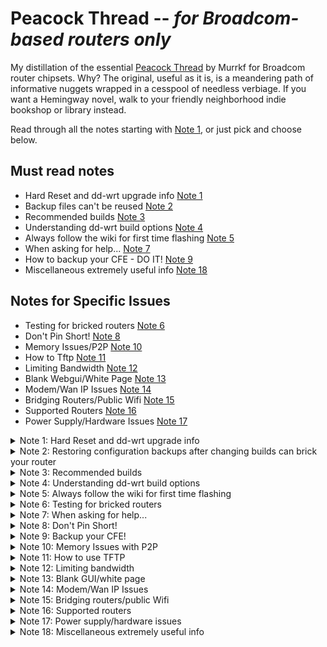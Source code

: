 # Peacock Thread -- _for Broadcom-based routers only_

My distillation of the essential [Peacock Thread](https://forum.dd-wrt.com/phpBB2/viewtopic.php?t=51486) by Murrkf for Broadcom router chipsets. Why? The original, useful as it is, is a meandering path of informative nuggets wrapped in a cesspool of needless verbiage. If you want a Hemingway novel, walk to your friendly neighborhood indie bookshop or library instead.

Read through all the notes starting with [Note 1](#note1), or just pick and choose below.

## Must read notes

  * Hard Reset and dd-wrt upgrade info [Note 1](#note1)
  * Backup files can't be reused [Note 2](#note2)
  * Recommended builds [Note 3](#note3)
  * Understanding dd-wrt build options [Note 4](#note4)
  * Always follow the wiki for first time flashing [Note 5](#note5)
  * When asking for help... [Note 7](#note7)
  * How to backup your CFE - DO IT! [Note 9](#note9)
  * Miscellaneous extremely useful info [Note 18](#note18)

## Notes for Specific Issues
  
  * Testing for bricked routers [Note 6](#note6)
  * Don't Pin Short! [Note 8](#note8)
  * Memory Issues/P2P [Note 10](#note10)
  * How to Tftp [Note 11](#note11)
  * Limiting Bandwidth [Note 12](#note12)
  * Blank Webgui/White Page [Note 13](#note13)
  * Modem/Wan IP Issues [Note 14](#note14)
  * Bridging Routers/Public Wifi [Note 15](#note15)
  * Supported Routers [Note 16](#note16)
  * Power Supply/Hardware Issues [Note 17](#note17)

<details>
  <summary> Note 1: Hard Reset and dd-wrt upgrade info <a name="note1"></a> </summary>
  
  ## Hard resets
  
  [Hard reset / 30-30-30 reset page](https://forum.dd-wrt.com/wiki/index.php/Hard_reset_or_30/30/30)
  
  Hard resets will not remove dd-wrt from your router. Hard resets usually do not work with stock firmware.
  
  Router-specific notes:
  * Linksys EA Series: **do not do this process**. Use the factory reset option instead. It has NVRAM storage that holds important information which cannot be erased. If the router has already been through a hard reset, see [Robb's instructions on how to fix it](http://www.dd-wrt.com/phpBB2/viewtopic.php?p=920100#920100).
  * Linksys WRT54GS [v1.1](http://dd-wrt.com/wiki/index.php/Linksys_WRT54GS_v1.1), [v2.0](http://dd-wrt.com/wiki/index.php/Linksys_WRT54GS_v2.0), and [v2.1](http://dd-wrt.com/wiki/index.php/Linksys_WRT54GS_v2.1) models can brick after a hard reset. See [this thread and the solution in Vulcan's post](http://www.dd-wrt.com/phpBB2/viewtopic.php?t=45024).
  * [Linksys WRT320N](https://wiki.dd-wrt.com/wiki/index.php/Linksys_WRT320N_v1.0) has a faulty reset button. See [this post about using the WPS button to erase nvram](http://www.dd-wrt.com/phpBB2/viewtopic.php?t=63004).
  * [Asus RT-N16](https://wiki.dd-wrt.com/wiki/index.php/Asus_RT-N16): the reset button puts it into firmware restore mode. See the [RT-N16 wiki](https://wiki.dd-wrt.com/wiki/index.php/Asus_RT-N16#Install_dd-wrt_from_Factory_Firmware) for how to reset this router.
  * Otherwise, perform a hard reset _before_ and _after_ changing dd-wrt versions.

  After doing a hard reset after dd-wrt is installed, if the newly dd-wrtized router doesn't force you to enter an initial password when you try to login to the router at 192.168.1.1 (for dd-wrt builds newer than 9707 from June 14, 2008), you haven't done the hard reset properly. Failing to do a hard reset properly and waiting after flashing are the two most common errors that lead to unnecessary dd-wrt pain. This step clears information the original router has written to the NVRAM. If any of the old information is present with the new dd-wrt firmware, it may not operate properly. Don't cut corners. Doing it before you upgrade can be very important; a hard reset is not just for after upgrades.
  
  ## Upgrading an existing dd-wrt installation
  
  Once dd-wrt is installed, follow these general steps for upgrading dd-wrt:
  
  1. Set your computer to a unique static IP on the subnet the router is on. Disable all firewalls and security. Disable wireless on your computer and connect the router connected _only_ to the computer flashing the firmware by an Ethernet cable.
  1. Perform a hard reset. Wait. Check for the new password page and change the password.
  1. Use the dd-wrt upgrade page to flash the firmware, unless it is a Belkin router (use tftp.exe to flash Belkins).
  1. Wait _at least three minutes_. Lights should return to normal. Impatience is how many routers get bricked.
    * After flashing firmware but _before_ the hard reset, the router is writing some NVRAM settings. **_Wait for this process to finish before doing anything, including a hard reset._** Usually the WLAN light illuminates when this is finished, and it can take several minutes. Have a frosty beverage of your choice. Some prefer beer, some wine, some whiskey. Many abstain, but frankly if you're putzing with flashing router firmware you probably need to relax a little at this point. Go outside, appreciate the world.
  1. Power cycle the router (unplug the cord, count to 30, and plug it back in). 
    * Some routers need special handling (e.g. the Asus RT-N16 30/30/30 reset method uses the WPS button instead of the Restore button -- see your router model's dd-wrt wiki page).
  1. Wait for the lights to return to normal, usually about 2 minutes.
  1. Perform a hard reset again. Wait. Check for the password page and set the password. 
  1. Finally reconfigure your settings manually.
  1. Once configured set your computer back to automatic IP and DNS. 
  
  If you have flashed a correct build (see Note 4) the proper way and the router looks like it is running the same firmware as before, clear the browser cache.
  
</details>

<details>
  <summary> Note 2: Restoring configuration backups after changing builds can brick your router
 <a name="note2"></a> </summary>

  * Do not try to upload old configuration files from one build on another version.
  * Delete your old configuration files once you are sure the newer firmware is stable. They are useless.
  * Do not use backup configuration files from one router model on another router model.
  * Do not use old config files _if_ you are having any problems; you could reintroduce the problem. 

  When upgrading, you do have to re-enter your settings again. The benefit to this is that you might see new options, or options you missed earlier. Try Imacros for Firefox to automate the process if needed, or read about [some scripts that can be used to restore some parts of the nvram](http://www.dd-wrt.com/phpBB2/viewtopic.php?t=44324).
  
</details>

<details>
  <summary> Note 3: Recommended builds <a name="note3"></a> </summary>

  * Use a build recommended in this Note (especially if running SP1 or v24 final (05/21/08) 13064 or 14896) or the router specific thread for your router for best  stability.
  * All of these forum recommended builds are **beta versions**, and not "finished" yet. Use them at your own risk, though the forum-recommended builds have been thoroughly tested. Browse the forums to see what others say about the builds.
  * Builds newer than the recommended builds are **alpha versions** and have been released for testing only. Some of the latest 25xxx buids seem to be reasonably good, but some builds can have problems. If installing a different build than the recommended builds, assume you are testing and you might find that it does not work. Each build has a build thread in the forum created when the build is released. Report problems in that thread, but do not ask for help with your router in the build thread. The only exception to this is if you are using a very new router which requires initial flashing of a build that is newer than 15962. In that case most should use 17990 or 18000. For newer routers check the supported devices wiki for the version first to be supported on your router.
  * Never flash a build with a _lower_ number than the first supported build listed in the router's wiki page. Your router must first be flashed with a build _later_ in number than the build that was first used on the router by dd-wrt.
  * Do not rely on the build listed in the router database. The router database has recommended some less stable builds (e.g. 13064 (10/10/09) or 14896). Use the builds recommended here instead. Sometimes the router database also has had the wrong build type. The router database is being worked on improve the recommendations but it still contains errors and bad builds. 
  * Do not skip reading the wiki for your router. It may include special instructions for installing on that router. The wiki has the most up-to-date information for a router.

### Following are the recommended builds
 
  * **Brainslayer 14929** works fine in most configurations and routers and should be used in most cases. To try a newer build due to having a newer router that requires it, Build 15962 has good stabilty and is a good overall build for the e2000 and e3000 routers.
    * Recommended build downloads:
      * K2.4 builds: ftp://ftp.dd-wrt.com/betas/2010/08-12-10-r14929/broadcom/
      * K2.6 builds: ftp://ftp.dd-wrt.com/betas/2010/08-12-10-r14929/broadcom_K26/ 
        * Use K2.6 _only_ if required by the model router (usually newer ones). Some newly supported routers can _only_ use K2.6 builds. Routers that originally needed a build with K2.6 in the name will likely always require a K2.6 build.
        * If your router can use both K2.4 and K2.6, use K2.4.
        * Putting K2.6 on a router that can only use K2.4 _will_ brick it.
        * Do _not_ use builds after 15314 K2.6 with CPU 4704 (corerev=11). 
    * There have been major problems with some builds newer than 15962.
    * If using a newer router model (e.g. e4200) that can only run more recent builds than 15962 and you don't need SSH, use Build 17990, 18000, 25760, or 27858. 
    * 12548 is a good build for older G only routers.
  * Check the NVRAM size of the router for newer models (e.g. e2000, e3000, e4200), as they require an nv60 or nv64 to be flashed. 
  * If having problems using 14929 (especially if Repeater Mode doesn't work), try downgrading to EKO 12548 if your router supports that build.
  * For VINT support (for very old routers, see Note 4 on this), Build 13491 is a recommended VINT build. 12548 also worked well for many.
  * WPA2-AES is secure and working well in these builds. No other encryption except WEP works reliably with dd-wrt in these builds, and WEP has been broken as a security protocol since the 2000s -- so don't use it.
 
</details>

<details>
  <summary> Note 4: Understanding dd-wrt build options <a name="note4"></a> </summary>
 
  Various factors govern which builds are right for a router. It is the user's responsibility to double-check and understand the proper build to use. 
 
  * The router's _flash_ memory (not RAM) determines which builds can run on it. A router with a 4 MB flash chip simply cannot take a build larger than 4 MB, no matter how tantalizing the advanced features. _Attempting to install a larger build than will fit on the router will often brick the router._
  * Trailed builds are builds with the router model in the name. "Brainslayer" builds are often (but not always) trailed builds. These builds are often necessary for initial flashing of a router with OEM firmware because they have the right header in the file that allows it to be flashed onto the stock firmware. Once dd-wrt is installed, do _not_ use a trailed build, but install a generic build instead.
  * Certain Linksys routers (e.g. E2000, E3000, and E4200) that allocate NVRAM in a nonstandard way are the exception. These routers must always use a trailed build for initial flashing, and some upgrades from initial flashing require the nv60 or nv64 builds. For these routers:
     * Do the initial flash with the trailed build that contains your router model number (e.g. xxx_e2000.bin for an E2000 model). Once the initial flash is done, upgrade using the build that contains xxx_e2k_e3k.bin for all subsequent flashes. (
     * If using a 16758 or higher build, you _must_ use a nv60k build rather than the e2k-e3k build - See the wiki for your router and [this post](http://www.dd-wrt.com/phpBB2/viewtopic.php?t=148350).
     * Builds with "nv60k" in the name can only be used with routers that have a 60k NVRAM space, and those with "nv64k" in the name can only be used on routers that have a 64k NVRAM space. Using one of these builds on a router that doesn't support it _will brick the router_. Not using one of these builds on a router that needs it _will also brick the router_. The router's wiki page shows whether the router needs to use these builds. No k24 supported routers use nv60/nv64. See [this thread](http://www.dd-wrt.com/phpBB2/viewtopic.php?t=156851) for specific models that must use the nv60 or nv64 builds.
 
 ## Flashing the router
 
  * Follow the process in the [Installation wiki page](http://www.dd-wrt.com/wiki/index.php/Installation) to flash the router. 
  * Once dd-wrt is installed on the router, you can change to **any generic stable build** that the flash will support by upgrading using the dd-wrt GUI. You do not have to stick with the build in the wiki install for your router, but do understand what builds can be flashed to your router.
  * To choose a build, understand these factors:
    1. The process for flashing
    1. The flash memory size of the router (not to be confused with RAM). See the [Supported Devices](http://www.dd-wrt.com/wiki/index.php/Supported_Devices) wiki.
    1. The build type (micro, mini, standard, or mega). You should use the build type specified in the router's wiki page and/or [Supported Devices](http://www.dd-wrt.com/wiki/index.php/Supported_Devices) wiki.
    1. Whether you need newd, K26, nv60 or nv64.
    1. Then you can pick the build (14929, 17990, 12548 etc.) that you want to flash. You don't _have_ to use the build version recommended in the wiki, but it is a good practice to do so unless you undestand how all this works.

Use this table to determine which type to flash (also see notes below table):

| Type options | Micro | Mini | Standard | Mega |
|--|--|--|--|--|
| Min router flash size | 2 MB | 4 MB | 4 MB | 8 MB |
| Notes | NEWD/Vint | NEWD/k26/nv60/nv64 | NEWD/k26/nv60/nv64 | Builds up to 8 MB |

Check the size of new firmware file before flashing it to the router. Flashing too large a file can brick the router.

| Flash size (MB) | Max firmware size (B) |
|--|--|
| 2 | 1,769,472 (1,900,544 compressed CFE) |
| 4 | 3,801,088 (3,735,552 Netgear) |
| 8 | 7,995,392 |

Notes:
  * Do _not_ use Micro builds on routers with N WiFi. This can brick the router.
  * Do _not_ use Micro Plus on any router unless it has a [compressed CFE](http://www.dd-wrt.com/phpBB2/viewtopic.php?t=38844). If you didn't compress your CFE, or don't know what it is, _do not use Micro Plus_.
  * Netgear routers often cannot flash standard builds due to an extra partition on the flash chip.
  * For routers with 8 MB flash, use any generic build you wish (subject to k26 or nv60/64 specific builds that your specific router might need), unless the build is larger than the 8 MB flash size, as with some later Mega builds.
  * For routers with 4 MB flash, if you don't know what build to use, flash Mini. You can always reflash later.
  * Do _not_ use Micro builds for 8+ MB routers.
  * NEWD vs Vint vs NEWD2 vs K26: 
    * NEWD is the **new d**river based on Linux kernel 2.4. Many older routers use this. NEWD has only "NEWD" (not "NEWD2") in the filename. All Brainslayer builds without "K26" in the filename are NEWD builds. Most routers should use NEWD rather than Vint when they can.
    * Vint is the older **vint**age driver for early Linksys routers, based on kernel 2.4. Vint has "VINT" in the filename. Vint is for old routers that cannot support the new wireless drivers.
    * NEWD-2 is a newer driver that is available both in a kernel 2.4 and a kernel 2.6. NEWD-2 has "NEWD2" in the filename. Don't use a kernel24 NEWD-2. There is no benefit that we have found.
    * K26 is the kernel that some newer routers _must_ use, containing the NEWD-2 driver. If the original flash specified in the router wiki was a build with "k26" in the filename, that router must _always_ use a k26 build. Using K26 on a router that doesn't support it, or failing to use K26 on a router that requires it, _will brick the router_. K26 has "K26" in the filename. [This thread](http://www.dd-wrt.com/phpBB2/viewtopic.php?t=63757&start=0) shows whether many routers need K26.
    * Some routers use a 60 kb or 64 kb NVRAM space, and must use either a 60K or 64K build.
    * Never use a build that predates the support for that router.
    * Never use builds that have a specific name of a router in the name of build unless it is the name of your router (these are called 'trailed builds').

To find the core revision of the router (if needed):
   * Corerevs for many models are listed in the [Corerev wiki](http://www.dd-wrt.com/wiki/index.php/Corerev).
   * If the router already has dd-wrt installed, enter one of these commands in the Administration > Commands tab (or using a Telnet session or PuTTY terminal):
   ```nvram get wl0_corerev```
   or
   ```nvram show|grep corerev```

Example: If the router's wiki page says that you can use Generic_Standard v.24 12548, you could also use NEWD_Standard svn12874, or, if you need a VINT build, VINT_Standard svn12548. 
 
</details>

<details>
  <summary> Note 5: Always follow the wiki for first time flashing <a name="note5"></a> </summary>

Read and follow the router's wiki for the _initial_ flashing. Don't flash firmware based on some YouTube video or instructions a non-dd-wrt site (including random peoples' GitHub repos). Non-dd-wrt sources can fall out of date quickly, or get things wrong. 
 
Read and follow the instructions in the dd-wrt wiki, _especially_ the procedure for installing dd-wrt to your router. This is extremely important, as there are a lot of subtleties. [Link to the official dd-wrt install wiki](http://www.dd-wrt.com/wiki/index.php/Installation).

_Do not use the Router Database as a substitute for the router's wiki!_ The router database can recommend builds that are not optimum, even if they are newer. In addition, the router database only provides links to the (potentially wrong) files, not the instructions. You need both the right files and good instructions for your router, so follow the wiki install for your router.

Once you have the initial dd-wrt install complete and running, use the information at Notes 1, 3, and 4 to put the recommended build on your router.

If you find an install article that is confusing or out of date, please [report it here](http://www.dd-wrt.com/phpBB2/viewtopic.php?t=57056).

Please do not delete material from the dd-wrt wiki unless you are fully knowledgeable about the information. If you are not sure, but want to change the information, _add_ the information above the material that is there as a suggested edit. Then [report the fact that you have changed the wiki here](http://www.dd-wrt.com/phpBB2/viewtopic.php?t=57056).

</details>

<details>
  <summary> Note 6: Testing for bricked routers <a name="note6"></a> </summary>
 
A bricked router is usually a router that you can no longer communicate with through wireless or ethernet wired connections. It will give no response. Just because a router doesn't seem to be fully working, doesn't mean it is bricked. That being said, when we properly refer to a bricked router, we mean that it is not responding to an ethernet wired connection and needs a jtag or serial cable to fix it.

A brick will normally not respond to pings at all. Often, all the LAN lights and the power light are lit when a router is bricked, even those with no cable in the lan port. If you can get your router to respond to pings, there is hope.

When pinging the router:

  * If reply has TTL of 100, the bootloader (CFE) is responding. This is the best time to start the TFTP transfer. In most cases you should be able to flash dd-wrt firmware, as long as you flash at the start of these ping responses. See Note 11 about how to flash. Timing can be tricky.
  * If reply has TTL of 64, the operating system firmware (i.e. Linux, dd-wrt) is responding. The good news here is that there is working firmware on your router.
  * Routers with boot wait enabled will give you a few ping responses of ttl=100, while the operating system is loading, prior to changing to ttl=64. This enables you to flash firmware at bootup with TFTP if you wish to. If there is no operating system firmware (dd-wrt) on the router (flash of firmware did not take for some reason), you will only get ttl=100 from the bootloader.
  * If you get "destination host unreachable", you likely have your computer on a different subnet than the one you are trying to ping. Check to make sure that you have your computer set to the same static IP subnet (eg. 192.168.1.10) as the address you are trying to ping.
  * If you only get "request timeout" responses, and you are pinging properly to the correct IP of the router from the same subnet, this is not good (router might be bricked). You can still try TFTP just in case. Here's what to do:
    * Try to ping all the IP addresses that your router has _ever_ had. Make sure that you set the IP on your computer to the same first three octets of the IP you are trying to ping. (For example, set the IP of the computer to 192.168.1.8 and run the command ```ping -t 192.168.1.1```. Watch and record the results for potential reporting.)
    * Check the router's power supply; make sure it works and it is the correct one for the router. If you have another appropriate power supply, try it too.

Following are the steps to see whether you have a brick and need to use JTAG or a serial cable to recover:
1. Make sure your computer, Ethernet cable, network adapter, and router power supply are working properly.
1. Disable all virus protection, firewalls, and WiFi cards on the computer.
1. Connect only the one computer to the router with the Etrhernet cable. Have no other connections to the router.
1. Set your computer ip address to 192.168.1.10 (if that is the same subnet as the router is supposed to be on).
1. Try to ping the router using the command ```ping -t 192.168.1.1``` Watch for the "ttl=_x_" responses.
1. If there are no "ttl=_x_" responses, perform a hard reset on your router. (See Note 1.) This should set your router back to dd-wrt defaults. Check to see what the dd-wrt default IP is for your router -- usually 192.168.1.1. Redo Steps 4 and 5 using the default IP address and setting your computer to match the subnet.
1. Start continuous pings to your router again. If the responses are not "ttl=64", there is a problem. While the pings are continuing, unplug the router, count to 30, and plug it back in. Watch the lights and wait until they come back on or for any changes. This could take a minute. Watch for any "ttl=_x_" responses during this time.
   * If you do get "ttl=64", that is the firmware responding. Your router is likely not bricked.
   * If there are no "ttl=_x_" responses, do a hard reset on your router while continuously pinging it. Watch for any ping responses. If you get none, the router is bricked and you likely need to use JTAG or one of the other recovery methods listed below in this note.
   * If you get a few ping responses of ttl=100, or even 1, that is the CFE saying "Gimme some firmware! NOW!" But you have to hit it with TFTP right when the ping responses start. See Note 11 and repeat the procedure that provoked a ttl=100 response, then try to get the TFTP timing right.

Some routers are bricked even if they do give some ttl=100 responses, or if the lights are not all lit. However, if the lights are all lit and there is no ping response, the router is definitely bricked. If you have properly flashed it, and the firmware doesn't run, the router is bricked. You can try the alternate recovery methods below, but if none work and you can't successfully flash proper firmware using TFTP, you must use serial recovery or JTAG to fix it. (See the Links to the Wiki articles on these, below). It is often a wise idea to TFTP the OEM firmware back onto the router if you get a ttl=100 response, but you will not be able to do so if you had to change the bootloader to install dd-wrt (e.g. with the Linksys WRT54G v5-8).

_Do not pin short a bricked router._ It can cause harm that cannot be fixed. A bricked router can almost always be fixed with serial or JTAG if there is a JTAG terminal on the router board. A router with hardware damage cannot be recovered. Pin shorting often causes hardware damage.

If someone has sent you to this Note 6 of the Peacock thread, it is because they are asking you to post the exact messages you get from your initial ping attempt, during and after a power cycle, and when pinging during and after a hard reset. Be sure to post this information in your thread. You will _always_ get a message/response from a ping; be sure to post exactly what those responses are. Also post what each light in the front of the router is doing, and what is plugged into any LAN port. We also need to know what you did to brick your router, e.g. which specific build? Fail to wait? Operating system on the computer?

Other ideas that might help: 
  * Put an apparently bricked router into management mode: [dd-wrt forum](http://www.dd-wrt.com/phpBB2/viewtopic.php?t=47536) [Linksys post](http://kb.linksys.com/linksys/GetArticle.aspx?docid=a6d5b5f58421426e9543ca5b5bdf2a94_Router_not_working_after_failed_firmware_upgrade.xml&pid=80&converted=01). This mode is sometimes obtained with a 30-5-5 reset.
  * EKO posted this answer for the [Linksys 610N](http://www.dd-wrt.com/phpBB2/viewtopic.php?t=54286) (might work for other Linksys routers).
  * Some recent routers can be fixed by [this method](http://www.dd-wrt.com/phpBB2/viewtopic.php?t=63444&start=15).

If you cannot get ttl=100 or ttl=64, (or you can but you still can't recover the router after trying all of the above) you will have to use the [JTAG](http://www.dd-wrt.com/wiki/index.php/JTAG) or serial recover. Serial is safer and normally works.

You can do some [router recovery with a serial adapter](http://www.dd-wrt.com/wiki/index.php/Serial_Recovery) if you have a working CFE on the router. (The CFE is protected on the flash chip and will not be corrupt unless there is hardware damage, you have deleted it with a JTAG, or used the very dangerous mtd command.) This is the preferred method if you flashed the wrong firmware but have not deleted the CFE with a JTAG cable.

If none of the above works, either you are not doing it correctly or you have hardware damage that cannot be recovered without replacing components. 

</details>

<details>
  <summary> Note 7: When asking for help... <a name="note7"></a> </summary>

Essential information to include when asking the community for help:
 
* **The version number of the dd-wrt firmware used.** It matters. Give the version number, the service pack (SP) number (if any), and the sub-version (e.g. 11296) and/or date of the build. 
* **The type of the firmware.** This can be found in the top right corner of the dd-wrt GUI and on the status page. A simple way to provide this information is to post the full name of the bin file you used (or tried to use), e.g. "I flashed dd-wrt.v24-14929_NEWD-2_K2.6_mini_usb_ftp.bin." We _need_ this detailed information to assist properly. Don't only write "dd-wrt.v24_micro_generic.bin" without the version number or say you have the "latest build" on your router. "Latest build" can mean many different things. The options are:
   * Micro, Mini, Standard, or Mega
   * K26 or k24
   * Newd, nv60, or nv64
* **The router make/brand, model and version.** This information should be on the router label -- include everything you can.
* **Network topography.** If operating more than one device (e.g. router connected to a modem or multiple routers), clearly state how each of the devices is connected to each other (cable, wireless, etc.) and the IP numbers of each, including the modem. Also state whether you wish networked computers to have access to each other or whether they can be isolated. If you are inquiring about wireless signal or problems, state your security type and channel number being used.

This is a test. If you don't post _all of the above information properly_, you fail the test. The community will know you haven't really read this, and you will probably be subject to "friendly reminders" to read Note 7 more carefully.
 
</details>

<details>
  <summary> Note 8: Don't Pin Short! <a name="note8"></a> </summary>
 
_Do not_ do a pin short unless you are ready to throw the router out. Try a JTAG recovery first. Yes, you have to wait and be patient, and borrow or build or buy a JTAG. Pin shorting can do irreversible harm. JTAG will not. If you haven't done a pin short, the router is likely recoverable. Many forum members won't waste their time helping you sort out a bricked router after a pin short. [See this post.](http://www.dd-wrt.com/phpBB2/viewtopic.php?t=55577)

</details>

<details>
  <summary> Note 9: Backup your CFE! <a name="note9"></a> </summary>

[Backup your CFE file](http://www.dd-wrt.com/wiki/index.php/CFE_backup) first thing once you have dd-wrt installed. You will thank yourself later.
 
If your router is at the default IP of 192.168.1.1, to backup the CFE just browse to this URL: http://192.168.1.1/backup/cfe.bin. (Change the IP address to the router's IP address.) If using more than one router, be sure to rename the bin file to ease identification later (e.g. Asus520GUCFE.bin).

A router's flash is composed of three parts. The CFE file is the program that boots the router (and is specific to your router), the NVRAM stores the settings, and the kernel. You can erase the NVRAM. You can reflash the kernel. But if you don't have a CFE file for your specific model router, you are out of luck.

The router's MAC address is stored in the CFE file. Your router will lose its MAC address if you install someone else's CFE (though there are ways to fix the MAC address).

This FTP site also has CFEs available: ftp://gakinaction.ddns.net.

</details>

<details>
  <summary> Note 10: Memory Issues with P2P <a name="note10"></a> </summary>
 
If you are having any problems with dd-wrt and are running torrents, close the torrent program completely, power cycle the router, and see if the problems cease.

[P2P file sharing can overwhelm routers.](http://www.dd-wrt.com/wiki/index.php/Router_Slowdown) There is a limit to how much bandwidth any router can handle. If it's used up with P2P, other network operations will suffer.

Recommended memory/connection settings (can assist with many connection issues, not just P2P):

| Router RAM (MB) | 8 | 16 |
|--|--|--|
| Max Ports | <= 1024 | 4096 |
| TCP/UDP | 120 each | 120 each |
 
Even without running torrents, insufficient ram can cause problems (e.g. inability to access the router GUI or slow speeds/timeouts). [Here is detailed information on what to do about insufficient RAM issues](http://www.dd-wrt.com/wiki/index.php/Insufficient_ram).

Knowing how much NVRAM is available can also be important. If the router runs out of NVRAM it will often reboot or the settings may change unexpectedly. If the router can't save its settings (and browser caching isn't the issue and you are clicking "Apply" not just "Save"), NVRAM is the problem. Use these commands (thanks to user DC for this input) to determine the amount of free NVRAM you have:

Go to the Administration > Commands tab in the dd-wrt GUI and enter the following in the Commands box (don't press return at the end of the line; click "Run Commands"): ```nvram show >/dev/null```. The first line of the output will look something like: ```size: 28140 bytes (4628 left)```. In this example there are 4628 bytes of nvram free. If it is less than 500 B, the router is getting low. A hard reset will free it up.
 
</details>

<details>
  <summary> Note 11: How to use TFTP <a name="note11"></a> </summary>

[Instructions for using TFTP to flash firmware](http://www.dd-wrt.com/wiki/index.php/Tftp_flash).

In order to catch the narrow window available for TFTP flash, use platforms with simple TCP/IP implementations that don't have CTCP implemented: WinXP or Linux are reported to work, but some are reporting significant problems with Vista, Win7 or W2K8. [More information](http://www.dd-wrt.com/phpBB2/viewtopic.php?p=319574#319574).
 
Some items to note when flashing by TFTP:

* Many routers need to be specially prepared _before_ flashing with dd-wrt. Check to see what steps need to be done for your model and version of router in the router's wiki page. 
* If you do wish to use a post-Windows XP OS, run the app as administrator.
* Disable firewalls and virus protection prior to flashing.
* Avoid flashing a large (e.g. Mega) build by TFTP. Flash a smaller build to get the router working, _then_ upgrade using the instructions in Note 1.
* Make sure your computer hardware, LAN cable, and network adapter are working properly.
* Connect one computer to a LAN port of the router with a cable. Have no other connections to the router. Make sure the wireless is off.
* Sometimes you will get a success message when there has not actually been success. If you are trying to TFTP proper firmware, and although it says "success" it is not actually flashing, you might need a cable to recover. See Note 6.
* Timing is everything with this process. It might help to put the router into management mode. Guidance is available [in this thread](http://www.dd-wrt.com/phpBB2/viewtopic.php?t=47536) on doing this.

</details>

<details>
  <summary> Note 12: Limiting bandwidth <a name="note12"></a> </summary>

There is probably no way to limit bandwidth in the free version of dd-wrt, either per day or by MAC address. It can be done by MAC address in the v.24 special build and will apparently set bandwidth for users, but will not cap it at a certain amount.
 
</details>

<details>
  <summary> Note 13: Blank GUI/white page <a name="note13"></a> </summary>

If the dd-wrt GUI either does not save settings, does not appear, or has any other problem where you don't seem to be able to contact the router, _and_ you have done a hard reset and are using a recommended build from Note 3, clear the cache in your browser or try a different browser (IE, Firefox, Safari, Opera). If it still is inacessible, power cycle the router (unplug it, wait 30 seconds, then plug it back in). The router's GUI will often be blank after an "apply". Navigate to the router IP address to get back to the GUI. 
 
</details>

<details>
  <summary> Note 14: Modem/Wan IP Issues <a name="note14"></a> </summary>

Having problems getting internet access through the modem and have no WAN IP? Try these steps:

1. Turn everything off and restart the modem first, then the router once the modem is connected to the ISP.
1. Check to make sure the MAC address being detected by the modem matches the MAC address of the router by comparing with the router's label. If it doesn't match, on the router browse to the Administration > Commands tab. Enter 
```
nvram set et0macaddr=00:11:22:33:44:55
nvram commit
```
(replace ```00:11:22:33:44:55``` with what the MAC should be) 
Click Run Commands, and power cycle the router.
1. Look into MAC address cloning, as some ISPs require the MAC address to match what they think it is. If you have changed what was wired to your modem, you might have to clone the old MAC address.
1. Make sure you have enabled PPPoe in your router, if you need it.
1. Sometimes you have to put the modem into bridged mode, and let the router handle DCHP. A modem and a router on the same subnet cannot both handle DHCP. One has to be bridged. See your modem instructions on how to do this. More information [here](http://www.dd-wrt.com/wiki/index.php/Access_To_Modem_Configuration) and [here](http://www.dd-wrt.com/wiki/index.php/Modem_-_Connection_to_Router)
1. Release and renew your ISP IP address. 

</details>

<details>
  <summary> Note 15: Bridging routers/public Wifi <a name="note15"></a> </summary>

</details>

<details>
  <summary> Note 16: Supported routers <a name="note16"></a> </summary>

</details>

<details>
  <summary> Note 17: Power supply/hardware issues <a name="note17"></a> </summary>

</details>

<details>
  <summary> Note 18: Miscellaneous extremely useful info <a name="note18"></a> </summary>

</details>

 
